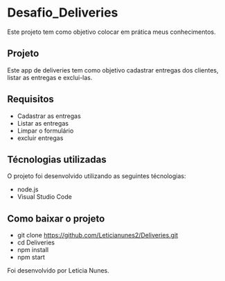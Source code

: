 # Desafio_Deliveries

Este projeto tem como objetivo colocar em prática meus conhecimentos.

## Projeto

Este app de deliveries tem como objetivo cadastrar entregas dos clientes, listar as entregas e exclui-las.

## Requisitos

- Cadastrar as entregas
- Listar as entregas
- Limpar o formulário 
- excluir entregas

## Técnologias utilizadas

O projeto foi desenvolvido utilizando as seguintes técnologias:

- node.js
- Visual Studio Code

## Como baixar o projeto 

- git clone https://github.com/Leticianunes2/Deliveries.git
- cd Deliveries
- npm install
- npm start

Foi desenvolvido por Leticia Nunes.




